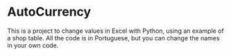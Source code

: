 # AutoCurrency
This is a project to change values in Excel with Python, using an example of a shop table. All the code is in Portuguese, but you can change the names in your own code.

